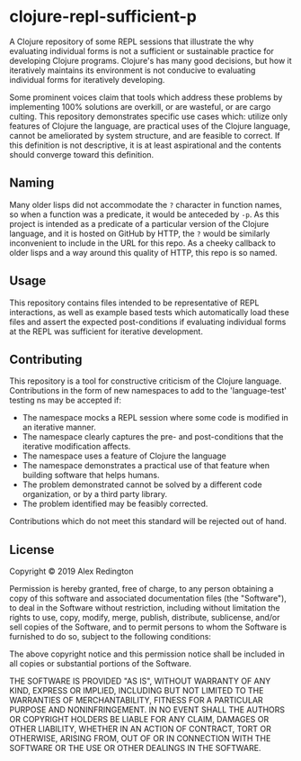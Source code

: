 # clojure-repl-sufficient-p

A Clojure repository of some REPL sessions that illustrate the why
evaluating individual forms is not a sufficient or sustainable
practice for developing Clojure programs. Clojure's has many good
decisions, but how it iteratively maintains its environment is not
conducive to evaluating individual forms for iteratively developing.

Some prominent voices claim that tools which address these problems by
implementing 100% solutions are overkill, or are wasteful, or are
cargo culting. This repository demonstrates specific use cases which:
utilize only features of Clojure the language, are practical uses of
the Clojure language, cannot be ameliorated by system structure, and
are feasible to correct. If this definition is not descriptive, it is
at least aspirational and the contents should converge toward this
definition.

## Naming

Many older lisps did not accommodate the `?` character in function
names, so when a function was a predicate, it would be anteceded by
`-p`. As this project is intended as a predicate of a particular
version of the Clojure language, and it is hosted on GitHub by HTTP,
the `?` would be similarly inconvenient to include in the URL for this
repo. As a cheeky callback to older lisps and a way around this
quality of HTTP, this repo is so named.

## Usage

This repository contains files intended to be representative of REPL
interactions, as well as example based tests which automatically load
these files and assert the expected post-conditions if evaluating
individual forms at the REPL was sufficient for iterative development.

## Contributing

This repository is a tool for constructive criticism of the Clojure
language. Contributions in the form of new namespaces to add to the
'language-test' testing ns may be accepted if:

- The namespace mocks a REPL session where some code is modified in an
  iterative manner.
- The namespace clearly captures the pre- and post-conditions that the
  iterative modification affects.
- The namespace uses a feature of Clojure the language
- The namespace demonstrates a practical use of that feature when
  building software that helps humans.
- The problem demonstrated cannot be solved by a different code
  organization, or by a third party library.
- The problem identified may be feasibly corrected.

Contributions which do not meet this standard will be rejected out of
hand.

## License

Copyright © 2019 Alex Redington

Permission is hereby granted, free of charge, to any person obtaining a copy of this software and associated documentation files (the "Software"), to deal in the Software without restriction, including without limitation the rights to use, copy, modify, merge, publish, distribute, sublicense, and/or sell copies of the Software, and to permit persons to whom the Software is furnished to do so, subject to the following conditions:

The above copyright notice and this permission notice shall be included in all copies or substantial portions of the Software.

THE SOFTWARE IS PROVIDED "AS IS", WITHOUT WARRANTY OF ANY KIND, EXPRESS OR IMPLIED, INCLUDING BUT NOT LIMITED TO THE WARRANTIES OF MERCHANTABILITY, FITNESS FOR A PARTICULAR PURPOSE AND NONINFRINGEMENT. IN NO EVENT SHALL THE AUTHORS OR COPYRIGHT HOLDERS BE LIABLE FOR ANY CLAIM, DAMAGES OR OTHER LIABILITY, WHETHER IN AN ACTION OF CONTRACT, TORT OR OTHERWISE, ARISING FROM, OUT OF OR IN CONNECTION WITH THE SOFTWARE OR THE USE OR OTHER DEALINGS IN THE SOFTWARE.

